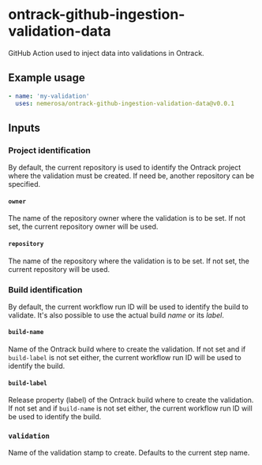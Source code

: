 ontrack-github-ingestion-validation-data
========================================

GitHub Action used to inject data into validations in Ontrack.

## Example usage

```yaml
- name: 'my-validation'
  uses: nemerosa/ontrack-github-ingestion-validation-data@v0.0.1
```

## Inputs

### Project identification

By default, the current repository is used to identify the Ontrack project where the validation must be created. If need be, another repository can be specified.

#### `owner`

The name of the repository owner where the validation is to be set. If not set, the current repository owner will be used.

#### `repository`

The name of the repository where the validation is to be set. If not set, the current repository will be used.

### Build identification

By default, the current workflow run ID will be used to identify the build to validate. It's also possible to use the actual build _name_ or its _label_.

#### `build-name`

Name of the Ontrack build where to create the validation. If not set and if `build-label` is not set either, the current workflow run ID will be used to identify the build.

#### `build-label`

Release property (label) of the Ontrack build where to create the validation. If not set and if `build-name` is not set either, the current workflow run ID will be used to identify the build.

### `validation`

Name of the validation stamp to create. Defaults to the current step name.
